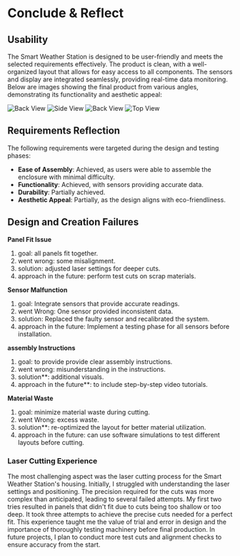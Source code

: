 # Conclude & Reflect

## Usability

The Smart Weather Station is designed to be user-friendly and meets the selected requirements effectively. The product is clean, with a well-organized layout that allows for easy access to all components. The sensors and display are integrated seamlessly, providing real-time data monitoring. Below are images showing the final product from various angles, demonstrating its functionality and aesthetic appeal:

![Back View](/assets/back.jpeg)
![Side View](/assets/side.jpeg)
![Back View](/assets/bottom.jpeg)
![Top View](/assets/myname.jpg)

## Requirements Reflection

The following requirements were targeted during the design and testing phases:

- **Ease of Assembly**: Achieved, as users were able to assemble the enclosure with minimal difficulty.
- **Functionality**: Achieved, with sensors providing accurate data.
- **Durability**: Partially achieved. 
- **Aesthetic Appeal**: Partially, as the design aligns with eco-friendliness.


## Design and Creation Failures


**Panel Fit Issue**
1. goal: all panels fit together.
2. went wrong: some misalignment.
3. solution: adjusted laser settings for deeper cuts.
4. approach in the future: perform test cuts on scrap materials.


**Sensor Malfunction**
1. goal: Integrate sensors that provide accurate readings.
2. went Wrong: One sensor provided inconsistent data.
3. solution: Replaced the faulty sensor and recalibrated the system.
4. approach in the future: Implement a testing phase for all sensors before installation.



**assembly Instructions**
1. goal: to provide provide clear assembly instructions.
2. went wrong: misunderstanding in the instructions.
3. solution**: additional visuals.
4. approach in the future**: to include step-by-step video tutorials.


**Material Waste**
1. goal: minimize material waste during cutting.
2. went Wrong: excess waste.
3. solution**: re-optimized the layout for better material utilization.
4. approach in the future: can use software simulations to test different layouts before cutting.

### Laser Cutting Experience

The most challenging aspect was the laser cutting process for the Smart Weather Station's housing. Initially, I struggled with understanding the laser settings and positioning. The precision required for the cuts was more complex than anticipated, leading to several failed attempts. My first two tries resulted in panels that didn't fit due to cuts being too shallow or too deep. It took three attempts to achieve the precise cuts needed for a perfect fit. This experience taught me the value of trial and error in design and the importance of thoroughly testing machinery before final production. In future projects, I plan to conduct more test cuts and alignment checks to ensure accuracy from the start.



